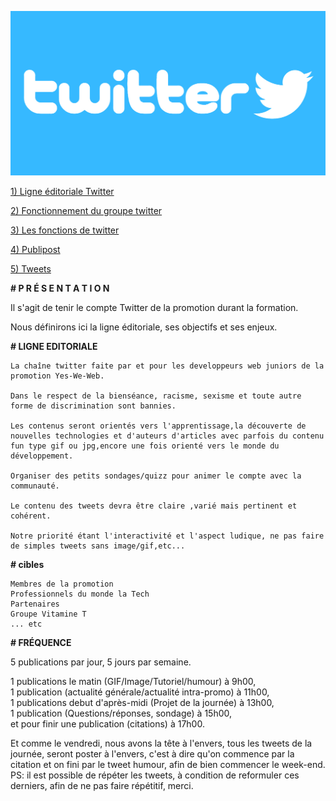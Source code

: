 ![image_twitter](image/twitter-logo.jpg)

[1) Ligne éditoriale Twitter](https://github.com/yes-we-web/twitter/blob/master/Documents/ligne_editoriale_twitter%20.pdf)

[2) Fonctionnement du groupe twitter](https://github.com/yes-we-web/twitter/blob/master/Documents/Fonctionnement%20du%20groupe%20Twitter.pdf)

[3) Les fonctions de twitter](https://github.com/yes-we-web/twitter/blob/master/Documents/twitter-fonctions.md)


[4) Publipost](https://github.com/yes-we-web/twitter/blob/master/Documents/publipost.md)

[5) Tweets](https://github.com/yes-we-web/twitter/blob/master/Documents/tweets/tweet)



**# P R É S E N T A T I O N**

Il s'agit de tenir le compte Twitter de la promotion durant la formation.

Nous définirons ici la ligne éditoriale, ses objectifs et ses enjeux.


**# LIGNE EDITORIALE**

    La chaîne twitter faite par et pour les developpeurs web juniors de la promotion Yes-We-Web.

    Dans le respect de la bienséance, racisme, sexisme et toute autre forme de discrimination sont bannies.

    Les contenus seront orientés vers l'apprentissage,la découverte de nouvelles technologies et d'auteurs d'articles avec parfois du contenu fun type gif ou jpg,encore une fois orienté vers le monde du  développement.

    Organiser des petits sondages/quizz pour animer le compte avec la communauté.

    Le contenu des tweets devra être claire ,varié mais pertinent et cohérent.

    Notre priorité étant l'interactivité et l'aspect ludique, ne pas faire de simples tweets sans image/gif,etc...

**# cibles**

    Membres de la promotion
    Professionnels du monde la Tech
    Partenaires
    Groupe Vitamine T
    ... etc

**# FRÉQUENCE**

5 publications par jour, 5 jours par semaine.

1 publications le matin (GIF/Image/Tutoriel/humour)  à 9h00,  
1 publication (actualité générale/actualité intra-promo) à 11h00,    
1 publications debut d'après-midi (Projet de la journée) à 13h00,   
1 publication (Questions/réponses, sondage) à 15h00,   
et pour finir une publication (citations) à 17h00.

Et comme le vendredi, nous avons la tête à l'envers, tous les tweets de la journée, seront poster à l'envers, c'est à dire qu'on commence par la citation et on fini par le tweet humour, afin de bien commencer le week-end.  
PS: il est possible de répéter les tweets, à condition de reformuler ces derniers, afin de ne pas faire répétitif, merci.




